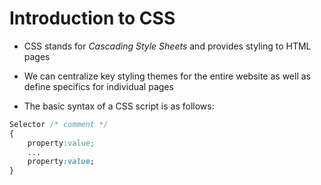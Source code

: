 # Introduction to CSS

- CSS stands for *Cascading Style Sheets* and provides styling to HTML pages

- We can centralize key styling themes for the entire website as well as define
specifics for individual pages

- The basic syntax of a CSS script is as follows:

```CSS
Selector /* comment */
{
    property:value;
    ...
    property:value;
}
```
